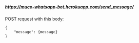 
##### https://muco-whatsapp-bot.herokuapp.com/send_message/

POST request with this body:
```
{
    "message": {message}
}
```